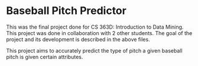 # Baseball Pitch Predictor
This was the final project done for CS 363D: Introduction to Data Mining. This project was done in collaboration with 2 other students. The goal of the project and its development is described in the above files.

This project aims to accurately predict the type of pitch a given baseball pitch is given certain attributes.
